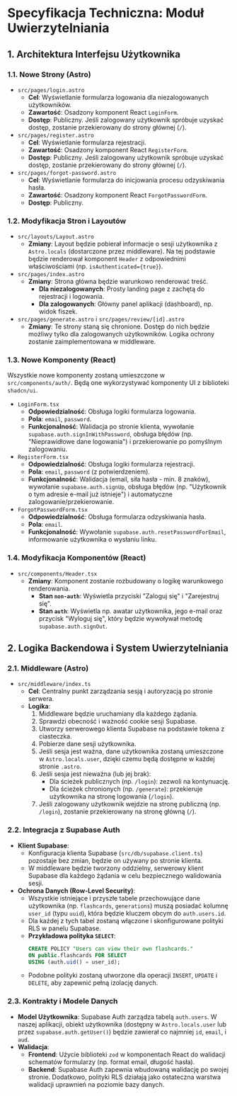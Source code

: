 # Specyfikacja Techniczna: Moduł Uwierzytelniania

## 1. Architektura Interfejsu Użytkownika

### 1.1. Nowe Strony (Astro)

-   `src/pages/login.astro`
    -   **Cel**: Wyświetlanie formularza logowania dla niezalogowanych użytkowników.
    -   **Zawartość**: Osadzony komponent React `LoginForm`.
    -   **Dostęp**: Publiczny. Jeśli zalogowany użytkownik spróbuje uzyskać dostęp, zostanie przekierowany do strony głównej (`/`).
-   `src/pages/register.astro`
    -   **Cel**: Wyświetlanie formularza rejestracji.
    -   **Zawartość**: Osadzony komponent React `RegisterForm`.
    -   **Dostęp**: Publiczny. Jeśli zalogowany użytkownik spróbuje uzyskać dostęp, zostanie przekierowany do strony głównej (`/`).
-   `src/pages/forgot-password.astro`
    -   **Cel**: Wyświetlanie formularza do inicjowania procesu odzyskiwania hasła.
    -   **Zawartość**: Osadzony komponent React `ForgotPasswordForm`.
    -   **Dostęp**: Publiczny.

### 1.2. Modyfikacja Stron i Layoutów

-   `src/layouts/Layout.astro`
    -   **Zmiany**: Layout będzie pobierał informacje o sesji użytkownika z `Astro.locals` (dostarczone przez middleware). Na tej podstawie będzie renderował komponent `Header` z odpowiednimi właściwościami (np. `isAuthenticated={true}`).
-   `src/pages/index.astro`
    -   **Zmiany**: Strona główna będzie warunkowo renderować treść.
        -   **Dla niezalogowanych**: Prosty landing page z zachętą do rejestracji i logowania.
        -   **Dla zalogowanych**: Główny panel aplikacji (dashboard), np. widok fiszek.
-   `src/pages/generate.astro` i `src/pages/review/[id].astro`
    -   **Zmiany**: Te strony staną się chronione. Dostęp do nich będzie możliwy tylko dla zalogowanych użytkowników. Logika ochrony zostanie zaimplementowana w middleware.

### 1.3. Nowe Komponenty (React)

Wszystkie nowe komponenty zostaną umieszczone w `src/components/auth/`. Będą one wykorzystywać komponenty UI z biblioteki `shadcn/ui`.

-   `LoginForm.tsx`
    -   **Odpowiedzialność**: Obsługa logiki formularza logowania.
    -   **Pola**: `email`, `password`.
    -   **Funkcjonalność**: Walidacja po stronie klienta, wywołanie `supabase.auth.signInWithPassword`, obsługa błędów (np. "Nieprawidłowe dane logowania") i przekierowanie po pomyślnym zalogowaniu.
-   `RegisterForm.tsx`
    -   **Odpowiedzialność**: Obsługa logiki formularza rejestracji.
    -   **Pola**: `email`, `password` (z potwierdzeniem).
    -   **Funkcjonalność**: Walidacja (email, siła hasła - min. 8 znaków), wywołanie `supabase.auth.signUp`, obsługa błędów (np. "Użytkownik o tym adresie e-mail już istnieje") i automatyczne zalogowanie/przekierowanie.
-   `ForgotPasswordForm.tsx`
    -   **Odpowiedzialność**: Obsługa formularza odzyskiwania hasła.
    -   **Pola**: `email`.
    -   **Funkcjonalność**: Wywołanie `supabase.auth.resetPasswordForEmail`, informowanie użytkownika o wysłaniu linku.

### 1.4. Modyfikacja Komponentów (React)

-   `src/components/Header.tsx`
    -   **Zmiany**: Komponent zostanie rozbudowany o logikę warunkowego renderowania.
        -   **Stan `non-auth`**: Wyświetla przyciski "Zaloguj się" i "Zarejestruj się".
        -   **Stan `auth`**: Wyświetla np. awatar użytkownika, jego e-mail oraz przycisk "Wyloguj się", który będzie wywoływał metodę `supabase.auth.signOut`.

## 2. Logika Backendowa i System Uwierzytelniania

### 2.1. Middleware (Astro)

-   `src/middleware/index.ts`
    -   **Cel**: Centralny punkt zarządzania sesją i autoryzacją po stronie serwera.
    -   **Logika**:
        1.  Middleware będzie uruchamiany dla każdego żądania.
        2.  Sprawdzi obecność i ważność cookie sesji Supabase.
        3.  Utworzy serwerowego klienta Supabase na podstawie tokena z ciasteczka.
        4.  Pobierze dane sesji użytkownika.
        5.  Jeśli sesja jest ważna, dane użytkownika zostaną umieszczone w `Astro.locals.user`, dzięki czemu będą dostępne w każdej stronie `.astro`.
        6.  Jeśli sesja jest nieważna (lub jej brak):
            -   Dla ścieżek publicznych (np. `/login`): zezwoli na kontynuację.
            -   Dla ścieżek chronionych (np. `/generate`): przekieruje użytkownika na stronę logowania (`/login`).
        7.  Jeśli zalogowany użytkownik wejdzie na stronę publiczną (np. `/login`), zostanie przekierowany na stronę główną (`/`).

### 2.2. Integracja z Supabase Auth

-   **Klient Supabase**:
    -   Konfiguracja klienta Supabase (`src/db/supabase.client.ts`) pozostaje bez zmian, będzie on używany po stronie klienta.
    -   W middleware będzie tworzony oddzielny, serwerowy klient Supabase dla każdego żądania w celu bezpiecznego walidowania sesji.
-   **Ochrona Danych (Row-Level Security)**:
    -   Wszystkie istniejące i przyszłe tabele przechowujące dane użytkownika (np. `flashcards`, `generations`) muszą posiadać kolumnę `user_id` (typu `uuid`), która będzie kluczem obcym do `auth.users.id`.
    -   Dla każdej z tych tabel zostaną włączone i skonfigurowane polityki RLS w panelu Supabase.
    -   **Przykładowa polityka `SELECT`**:
        ```sql
        CREATE POLICY "Users can view their own flashcards."
        ON public.flashcards FOR SELECT
        USING (auth.uid() = user_id);
        ```
    -   Podobne polityki zostaną utworzone dla operacji `INSERT`, `UPDATE` i `DELETE`, aby zapewnić pełną izolację danych.

### 2.3. Kontrakty i Modele Danych

-   **Model Użytkownika**: Supabase Auth zarządza tabelą `auth.users`. W naszej aplikacji, obiekt użytkownika (dostępny w `Astro.locals.user` lub przez `supabase.auth.getUser()`) będzie zawierał co najmniej `id`, `email`, i `aud`.
-   **Walidacja**:
    -   **Frontend**: Użycie biblioteki `zod` w komponentach React do walidacji schematów formularzy (np. format email, długość hasła).
    -   **Backend**: Supabase Auth zapewnia wbudowaną walidację po swojej stronie. Dodatkowo, polityki RLS działają jako ostateczna warstwa walidacji uprawnień na poziomie bazy danych.
